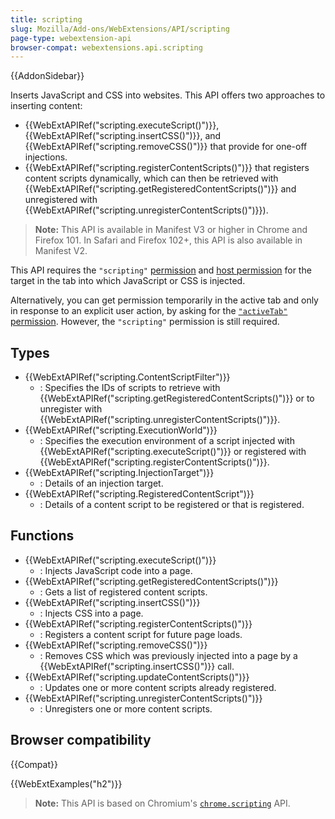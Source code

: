 ```yaml
---
title: scripting
slug: Mozilla/Add-ons/WebExtensions/API/scripting
page-type: webextension-api
browser-compat: webextensions.api.scripting
---
```


{{AddonSidebar}}

Inserts JavaScript and CSS into websites. This API offers two approaches to inserting content:

- {{WebExtAPIRef("scripting.executeScript()")}}, {{WebExtAPIRef("scripting.insertCSS()")}}, and {{WebExtAPIRef("scripting.removeCSS()")}} that provide for one-off injections.
- {{WebExtAPIRef("scripting.registerContentScripts()")}} that registers content scripts dynamically, which can then be retrieved with {{WebExtAPIRef("scripting.getRegisteredContentScripts()")}} and unregistered with {{WebExtAPIRef("scripting.unregisterContentScripts()")}}).

> **Note:** This API is available in Manifest V3 or higher in Chrome and Firefox 101. In Safari and Firefox 102+, this API is also available in Manifest V2.

This API requires the `"scripting"` [permission](/en-US/docs/Mozilla/Add-ons/WebExtensions/manifest.json/permissions) and [host permission](/en-US/docs/Mozilla/Add-ons/WebExtensions/manifest.json/permissions#host_permissions) for the target in the tab into which JavaScript or CSS is injected.

Alternatively, you can get permission temporarily in the active tab and only in response to an explicit user action, by asking for the [`"activeTab"` permission](/en-US/docs/Mozilla/Add-ons/WebExtensions/manifest.json/permissions#activetab_permission). However, the `"scripting"` permission is still required.

## Types

- {{WebExtAPIRef("scripting.ContentScriptFilter")}}
  - : Specifies the IDs of scripts to retrieve with {{WebExtAPIRef("scripting.getRegisteredContentScripts()")}} or to unregister with {{WebExtAPIRef("scripting.unregisterContentScripts()")}}.
- {{WebExtAPIRef("scripting.ExecutionWorld")}}
  - : Specifies the execution environment of a script injected with {{WebExtAPIRef("scripting.executeScript()")}} or registered with {{WebExtAPIRef("scripting.registerContentScripts()")}}.
- {{WebExtAPIRef("scripting.InjectionTarget")}}
  - : Details of an injection target.
- {{WebExtAPIRef("scripting.RegisteredContentScript")}}
  - : Details of a content script to be registered or that is registered.

## Functions

- {{WebExtAPIRef("scripting.executeScript()")}}
  - : Injects JavaScript code into a page.
- {{WebExtAPIRef("scripting.getRegisteredContentScripts()")}}
  - : Gets a list of registered content scripts.
- {{WebExtAPIRef("scripting.insertCSS()")}}
  - : Injects CSS into a page.
- {{WebExtAPIRef("scripting.registerContentScripts()")}}
  - : Registers a content script for future page loads.
- {{WebExtAPIRef("scripting.removeCSS()")}}
  - : Removes CSS which was previously injected into a page by a {{WebExtAPIRef("scripting.insertCSS()")}} call.
- {{WebExtAPIRef("scripting.updateContentScripts()")}}
  - : Updates one or more content scripts already registered.
- {{WebExtAPIRef("scripting.unregisterContentScripts()")}}
  - : Unregisters one or more content scripts.

## Browser compatibility

{{Compat}}

{{WebExtExamples("h2")}}

> **Note:** This API is based on Chromium's [`chrome.scripting`](https://developer.chrome.com/docs/extensions/reference/scripting/) API.
